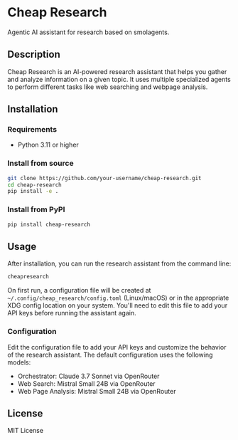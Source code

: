 # Cheap Research

Agentic AI assistant for research based on smolagents.

## Description

Cheap Research is an AI-powered research assistant that helps you gather and analyze information on a given topic. It uses multiple specialized agents to perform different tasks like web searching and webpage analysis.

## Installation

### Requirements
- Python 3.11 or higher

### Install from source
```bash
git clone https://github.com/your-username/cheap-research.git
cd cheap-research
pip install -e .
```

### Install from PyPI
```bash
pip install cheap-research
```

## Usage

After installation, you can run the research assistant from the command line:

```bash
cheapresearch
```

On first run, a configuration file will be created at `~/.config/cheap_research/config.toml` (Linux/macOS) or in the appropriate XDG config location on your system. You'll need to edit this file to add your API keys before running the assistant again.

### Configuration

Edit the configuration file to add your API keys and customize the behavior of the research assistant. The default configuration uses the following models:
- Orchestrator: Claude 3.7 Sonnet via OpenRouter
- Web Search: Mistral Small 24B via OpenRouter
- Web Page Analysis: Mistral Small 24B via OpenRouter

## License

MIT License
